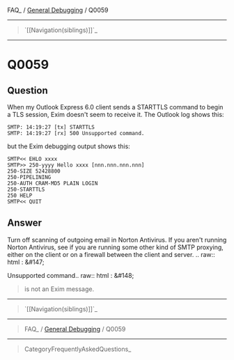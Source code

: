 FAQ\_ / [General Debugging](FAQ/General_Debugging) / Q0059

* * * * *

> \`[[Navigation(siblings)]]\`\_

* * * * *

Q0059
=====

Question
--------

When my Outlook Express 6.0 client sends a STARTTLS command to begin a
TLS session, Exim doesn't seem to receive it. The Outlook log shows
this:

    SMTP: 14:19:27 [tx] STARTTLS
    SMTP: 14:19:27 [rx] 500 Unsupported command.

but the Exim debugging output shows this:

    SMTP<< EHLO xxxx
    SMTP>> 250-yyyy Hello xxxx [nnn.nnn.nnn.nnn]
    250-SIZE 52428800
    250-PIPELINING
    250-AUTH CRAM-MD5 PLAIN LOGIN
    250-STARTTLS
    250 HELP
    SMTP<< QUIT

Answer
------

Turn off scanning of outgoing email in Norton Antivirus. If you aren't running Norton Antivirus, see if you are running some other kind of SMTP proxying, either on the client or on a firewall between the client and server. .. raw:: html
:   &\#147;

Unsupported command.. raw:: html
:   &\#148;

> is not an Exim message.

* * * * *

> \`[[Navigation(siblings)]]\`\_

* * * * *

> FAQ\_ / [General Debugging](FAQ/General_Debugging) / Q0059

* * * * *

> CategoryFrequentlyAskedQuestions\_
